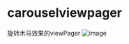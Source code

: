 # carouselviewpager
旋转木马效果的viewPager
![image](https://github.com/SharksLee/carouselviewpager/blob/master/app/src/main/res/ezgif-3-0b7eb46fba.gif)

